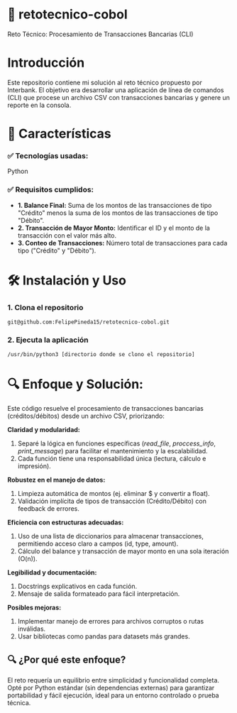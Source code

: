 # 🚀 retotecnico-cobol
Reto Técnico: Procesamiento de Transacciones Bancarias (CLI)

# Introducción
Este repositorio contiene mi solución al reto técnico propuesto por Interbank. El objetivo era desarrollar una aplicación de línea de comandos (CLI) que procese un archivo CSV con transacciones bancarias y genere un reporte en la consola.

# 📌 Características
### ✅ Tecnologías usadas:
Python
### ✅ Requisitos cumplidos:
+ **1. Balance Final:** Suma de los montos de las transacciones de tipo "Crédito" menos la suma de los montos de las transacciones de tipo "Débito".
+ **2. Transacción de Mayor Monto:** Identificar el ID y el monto de la transacción con el valor más alto.
+ **3. Conteo de Transacciones:** Número total de transacciones para cada tipo ("Crédito" y "Débito").

# 🛠️ Instalación y Uso
### 1. Clona el repositorio
	git@github.com:FelipePineda15/retotecnico-cobol.git
### 2. Ejecuta la aplicación
	/usr/bin/python3 [directorio donde se clono el repositorio]
# 🔍 Enfoque y Solución:
Este código resuelve el procesamiento de transacciones bancarias (créditos/débitos) desde un archivo CSV, priorizando:

**Claridad y modularidad:**
1. Separé la lógica en funciones específicas (*read_file*, *proccess_info*, *print_message*) para facilitar el mantenimiento y la escalabilidad.
2. Cada función tiene una responsabilidad única (lectura, cálculo e impresión).

**Robustez en el manejo de datos:**
1. Limpieza automática de montos (ej. eliminar $ y convertir a float).
2. Validación implícita de tipos de transacción (Crédito/Débito) con feedback de errores.

**Eficiencia con estructuras adecuadas:**
1. Uso de una lista de diccionarios para almacenar transacciones, permitiendo acceso claro a campos (id, type, amount).
2. Cálculo del balance y transacción de mayor monto en una sola iteración (O(n)).

**Legibilidad y documentación:**
1. Docstrings explicativos en cada función.
2. Mensaje de salida formateado para fácil interpretación.

**Posibles mejoras:**
1. Implementar manejo de errores para archivos corruptos o rutas inválidas.
2. Usar bibliotecas como pandas para datasets más grandes.
## 🔍 ¿Por qué este enfoque?
El reto requería un equilibrio entre simplicidad y funcionalidad completa. Opté por Python estándar (sin dependencias externas) para garantizar portabilidad y fácil ejecución, ideal para un entorno controlado o prueba técnica.
	
